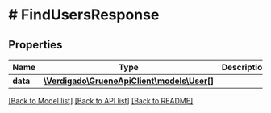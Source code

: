 # # FindUsersResponse

## Properties

Name | Type | Description | Notes
------------ | ------------- | ------------- | -------------
**data** | [**\Verdigado\GrueneApiClient\models\User[]**](User.md) |  |

[[Back to Model list]](../../README.md#models) [[Back to API list]](../../README.md#endpoints) [[Back to README]](../../README.md)
